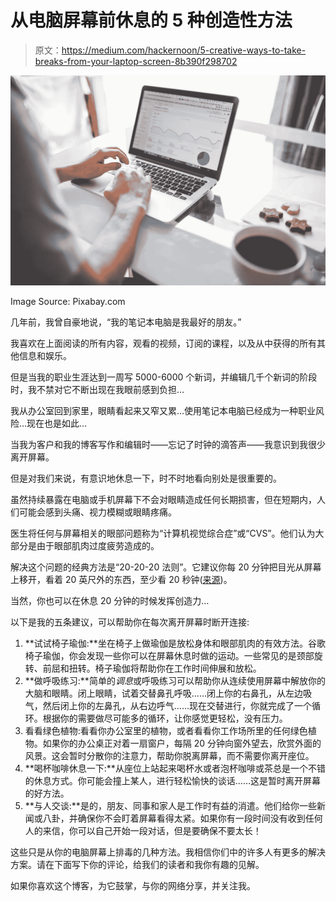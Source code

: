 # 从电脑屏幕前休息的 5 种创造性方法

> 原文：<https://medium.com/hackernoon/5-creative-ways-to-take-breaks-from-your-laptop-screen-8b390f298702>

![](img/31274204d26b415f4f1a0ef766e8390f.png)

Image Source: Pixabay.com

几年前，我曾自豪地说，“我的笔记本电脑是我最好的朋友。”

我喜欢在上面阅读的所有内容，观看的视频，订阅的课程，以及从中获得的所有其他信息和娱乐。

但是当我的职业生涯达到一周写 5000-6000 个新词，并编辑几千个新词的阶段时，我不禁对它不断出现在我眼前感到负担…

我从办公室回到家里，眼睛看起来又窄又累…使用笔记本电脑已经成为一种职业风险…现在也是如此…

当我为客户和我的博客写作和编辑时——忘记了时钟的滴答声——我意识到我很少离开屏幕。

但是对我们来说，有意识地休息一下，时不时地看向别处是很重要的。

虽然持续暴露在电脑或手机屏幕下不会对眼睛造成任何长期损害，但在短期内，人们可能会感到头痛、视力模糊或眼睛疼痛。

医生将任何与屏幕相关的眼部问题称为“计算机视觉综合症”或“CVS”。他们认为大部分是由于眼部肌肉过度疲劳造成的。

解决这个问题的经典方法是“20-20-20 法则”。它建议你每 20 分钟把目光从屏幕上移开，看着 20 英尺外的东西，至少看 20 秒钟([来源](http://time.com/3257927/you-asked-can-computers-ruin-eyes/))。

当然，你也可以在休息 20 分钟的时候发挥创造力…

以下是我的五条建议，可以帮助你在每次离开屏幕时断开连接:

1.  **试试椅子瑜伽:**坐在椅子上做瑜伽是放松身体和眼部肌肉的有效方法。谷歌椅子瑜伽，你会发现一些你可以在屏幕休息时做的运动。一些常见的是颈部旋转、前屈和扭转。椅子瑜伽将帮助你在工作时间伸展和放松。
2.  **做呼吸练习:**简单的*调息*或呼吸练习可以帮助你从连续使用屏幕中解放你的大脑和眼睛。闭上眼睛，试着交替鼻孔呼吸……闭上你的右鼻孔，从左边吸气，然后闭上你的左鼻孔，从右边呼气……现在交替进行，你就完成了一个循环。根据你的需要做尽可能多的循环，让你感觉更轻松，没有压力。
3.  看看绿色植物:看看你办公室里的植物，或者看看你工作场所里的任何绿色植物。如果你的办公桌正对着一扇窗户，每隔 20 分钟向窗外望去，欣赏外面的风景。这会暂时分散你的注意力，帮助你脱离屏幕，而不需要你离开座位。
4.  **喝杯咖啡休息一下:**从座位上站起来喝杯水或者泡杯咖啡或茶总是一个不错的休息方式。你可能会撞上某人，进行轻松愉快的谈话……这是暂时离开屏幕的好方法。
5.  **与人交谈:**是的，朋友、同事和家人是工作时有益的消遣。他们给你一些新闻或八卦，并确保你不会盯着屏幕看得太紧。如果你有一段时间没有收到任何人的来信，你可以自己开始一段对话，但是要确保不要太长！

这些只是从你的电脑屏幕上排毒的几种方法。我相信你们中的许多人有更多的解决方案。请在下面写下你的评论，给我们的读者和我你有趣的见解。

如果你喜欢这个博客，为它鼓掌，与你的网络分享，并关注我。